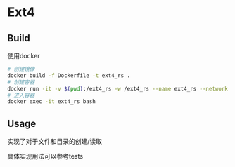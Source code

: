 # Ext4

## Build

使用docker
```bash
# 创建镜像
docker build -f Dockerfile -t ext4_rs .
# 创建容器
docker run -it -v $(pwd):/ext4_rs -w /ext4_rs --name ext4_rs --network host ext4_rs bash
# 进入容器
docker exec -it ext4_rs bash
```

## Usage

实现了对于文件和目录的创建/读取

具体实现用法可以参考tests